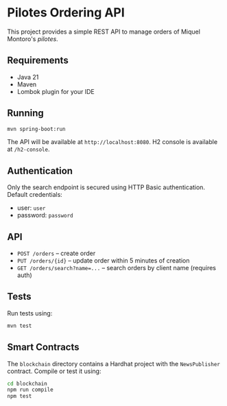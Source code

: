 # Pilotes Ordering API

This project provides a simple REST API to manage orders of Miquel Montoro's *pilotes*.

## Requirements
- Java 21
- Maven
- Lombok plugin for your IDE

## Running
```bash
mvn spring-boot:run
```

The API will be available at `http://localhost:8080`. H2 console is available at `/h2-console`.

## Authentication
Only the search endpoint is secured using HTTP Basic authentication.
Default credentials:
- user: `user`
- password: `password`

## API
- `POST /orders` – create order
- `PUT /orders/{id}` – update order within 5 minutes of creation
- `GET /orders/search?name=...` – search orders by client name (requires auth)

## Tests
Run tests using:
```bash
mvn test
```

## Smart Contracts
The `blockchain` directory contains a Hardhat project with the `NewsPublisher`
contract. Compile or test it using:

```bash
cd blockchain
npm run compile
npm test
```
